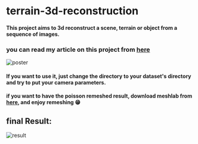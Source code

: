 # terrain-3d-reconstruction

#### This project aims to 3d reconstruct a scene, terrain or object from a sequence of images.

### you can read my article on this project from [here](https://github.com/yagii99/terrain-3d-reconstruction/blob/main/Assets/article.pdf)

![poster](https://github.com/yagii99/terrain-3d-reconstruction/blob/main/Assets/Research%20Project-02.jpg)

#### If you want to use it, just change the directory to your dataset's directory and try to put your camera parameters.

#### if you want to have the poisson remeshed result, download meshlab from [here](https://www.meshlab.net/#download), and enjoy remeshing 😁

## final Result:

![result](https://github.com/yagii99/terrain-3d-reconstruction/blob/main/Assets/reconstruction.gif)


